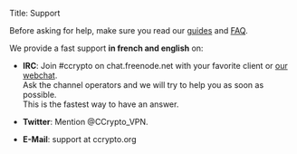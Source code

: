 Title: Support

Before asking for help, make sure you read our [guides](/page/docs)
and [FAQ](/page/faq).

We provide a fast support **in french and english** on:

  - **IRC**: Join #ccrypto on chat.freenode.net with your favorite client or
    [our webchat](https://kiwiirc.com/client/chat.freenode.net/?nick=ccvpn|${irc_username}&theme=cli#ccrypto).  
    Ask the channel operators and we will try to help you as soon as possible.  
    This is the fastest way to have an answer.

  - **Twitter**: Mention @CCrypto_VPN.

  - **E-Mail**: support at ccrypto.org

